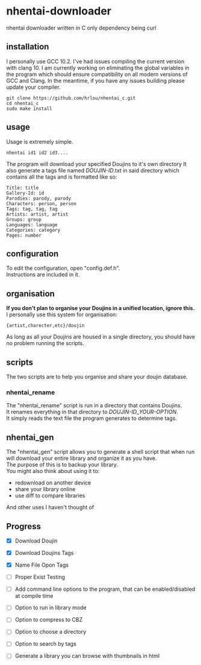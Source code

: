 # nhentai-downloader
nhentai downloader written in C only dependency being curl

## installation
I personally use GCC 10.2. I've had issues compiling the current version with clang 10. I am currently working on eliminating the global variables in the program which should ensure compatibility on all modern versions of GCC and Clang. In the meantime, if you have any issues building please update your compiler.
```
git clone https://github.com/hrlou/nhentai_c.git
cd nhentai_c
sudo make install
```

## usage
Usage is extremely simple.
```
nhentai id1 id2 id3....
```
The program will download your specified Doujins to it's own directory
It also generate a tags file named *DOUJIN-ID*.txt in said directory which contains all the tags and is formatted like so: 
```
Title: title
Gallery-Id: id
Parodies: parody, parody
Characters: person, person
Tags: tag, tag, tag
Artists: artist, artist
Groups: group
Languages: language
Categories: category
Pages: number
```

## configuration
To edit the configuration, open "config.def.h".  
Instructions are included in it.

## organisation
**If you don't plan to organise your Doujins in a unified location, ignore this.**  
I personally use this system for organisation:
```
{artist,charecter,etc}/doujin
```
As long as all your Doujins are housed in a single directory, you should have no problem running the scripts. 

## scripts
The two scripts are to help you organise and share your doujin database.  
### nhentai_rename
The "nhentai_rename" script is run in a directory that contains Doujins.  
It renames everything in that directory to *DOUJIN-ID*_*YOUR-OPTION*.   
It simply reads the text file the program generates to determine tags.
## nhentai_gen
The "nhentai_gen" script allows you to generate a shell script that when run will download your entire library and organize it as you have.   
The purpose of this is to backup your library.   
You might also think about using it to:
- redownload on another device
- share your library online
- use diff to compare libraries
  
And other uses I haven't thought of

## Progress
- [x] Download Doujin
- [x] Download Doujins Tags
- [x] Name File Opon Tags
- [ ] Proper Exist Testing
- [ ] Add command line options to the program, that can be enabled/disabled at compile time
- [ ] Option to run in library mode
- [ ] Option to compress to CBZ
- [ ] Option to choose a directory
- [ ] Option to search by tags
- [ ] Generate a library you can browse with thumbnails in html


